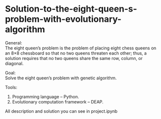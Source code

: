 # Solution-to-the-eight-queen-s-problem-with-evolutionary-algorithm

General:  
The eight queen’s problem is the problem of placing eight chess queens on an 8×8 chessboard so that no two queens threaten each other; thus, a solution requires that no two queens share the same row, column, or diagonal.

Goal:  
Solve the eight queen’s problem with genetic algorithm.

Tools:
1) Programming language – Python.
2) Evolutionary computation framework – DEAP.

All description and solution you can see in project.ipynb



